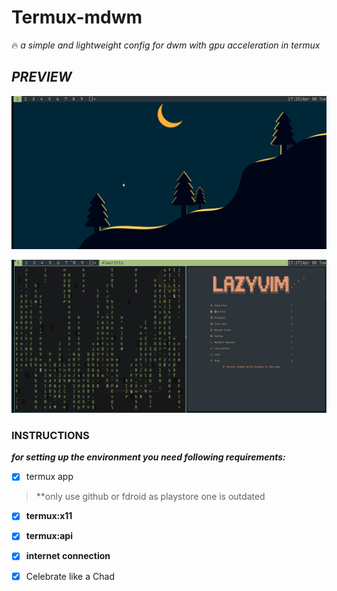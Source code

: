 # **Termux-mdwm** #
:fire: *a simple and lightweight config for dwm with gpu acceleration in termux*   

## *PREVIEW* ##
![home screen](./images/img1.jpg)

![in terminal](./images/img2.jpg)

### **INSTRUCTIONS** ###
***for setting up the environment you need following requirements:***
- [x] termux app 
> **only use github or fdroid as playstore one is outdated 
- [x] **termux:x11**
- [x] **termux:api**
- [x] **internet connection**
- [x] Celebrate like a Chad

























